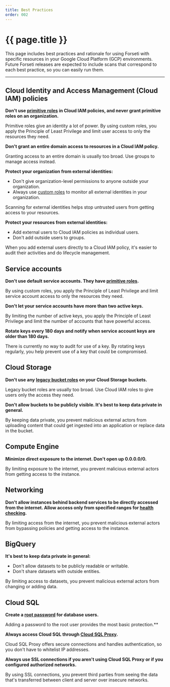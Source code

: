 ```yaml
---
title: Best Practices
order: 002
---
```


# {{ page.title }}

This page includes best practices and rationale for using Forseti with specific
resources in your Google Cloud Platform (GCP) environments. Future Forseti
releases are expected to include scans that correspond to each best practice,
so you can easily run them.

---

## Cloud Identity and Access Management (Cloud IAM) policies

**Don't use [primitive roles](https://cloud.google.com/iam/docs/understanding-roles#primitive_roles)
in Cloud IAM policies, and never grant primitive roles on an organization.**

Primitive roles give an identity a lot of power. By using custom roles, you apply the Principle of
Least Privilege and limit user access to only the resources they need.
    
**Don't grant an entire domain access to resources in a Cloud IAM policy.**

Granting access to an entire domain is usually too broad. Use groups to manage access instead. 
   
**Protect your organization from external identities:**

- Don't give organization-level permissions to anyone outside your organization.
- Always use [custom roles](https://cloud.google.com/iam/docs/understanding-custom-roles) to
     monitor all external identities in your organization.
 
Scanning for external identities helps stop untrusted users from getting access to your resources.

**Protect your resources from external identities:**

* Add external users to Cloud IAM policies as individual users.
* Don't add outside users to groups.

When you add external users directly to a Cloud IAM policy, it's easier to audit their activities
and do lifecycle management.

## Service accounts

**Don't use default service accounts. They have
[primitive roles](https://cloud.google.com/iam/docs/understanding-roles#primitive_roles).**

By using custom roles, you apply the Principle of Least Privilege and limit service account access
to only the resources they need.

**Don't let your service accounts have more than two active keys.**

By limiting the number of active keys, you apply the Principle of Least Privilege and limit the
number of accounts that have powerful access.

**Rotate keys every 180 days and notify when service account keys are older than 180 days.**

There is currently no way to audit for use of a key. By rotating keys regularly, you help prevent
use of a key that could be compromised.

## Cloud Storage

**Don't use any [legacy bucket roles](https://cloud.google.com/storage/docs/access-control/iam#acls)
on your Cloud Storage buckets.**

Legacy bucket roles are usually too broad. Use Cloud IAM roles to give users only the access they
need.

**Don't allow buckets to be publicly visible. It's best to keep data private in general.**

By keeping data private, you prevent malicious external actors from uploading content that could
get ingested into an application or replace data in the bucket.

## Compute Engine

**Minimize direct exposure to the internet. Don't open up 0.0.0.0/0.**

By limiting exposure to the internet, you prevent malicious external actors from getting access to
the instance.

## Networking

**Don't allow instances behind backend services to be directly accessed from the internet.
Allow access only from specified ranges for
[health checking](https://cloud.google.com/compute/docs/load-balancing/network/#health_checking).**

By limiting access from the internet, you prevent malicious external actors from bypassing policies
and getting access to the instance.

## BigQuery

**It's best to keep data private in general:**

* Don't allow datasets to be publicly readable or writable.
* Don't share datasets with outside entities.

By limiting access to datasets, you prevent malicious external actors from changing or adding data.

## Cloud SQL

**Create a [root password](https://cloud.google.com/sql/docs/mysql/create-manage-users#user-root)
for database users.**

Adding a password to the root user provides the most basic protection.**

**Always access Cloud SQL through
[Cloud SQL Proxy](https://cloud.google.com/sql/docs/mysql/sql-proxy).**

Cloud SQL Proxy offers secure connections and handles authentication, so you don't have to
whitelist IP addresses.

**Always use SSL connections if you aren't using Cloud SQL Proxy or if you configured
authorized networks.**

By using SSL connections, you prevent third parties from seeing the data that's transferred
between client and server over insecure networks.